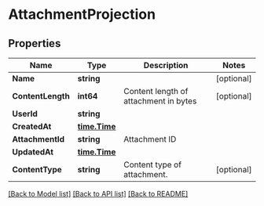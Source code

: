 # AttachmentProjection

## Properties

Name | Type | Description | Notes
------------ | ------------- | ------------- | -------------
**Name** | **string** |  | [optional] 
**ContentLength** | **int64** | Content length of attachment in bytes | [optional] 
**UserId** | **string** |  | 
**CreatedAt** | [**time.Time**](time.Time) |  | 
**AttachmentId** | **string** | Attachment ID | 
**UpdatedAt** | [**time.Time**](time.Time) |  | 
**ContentType** | **string** | Content type of attachment. | [optional] 

[[Back to Model list]](../README#documentation-for-models) [[Back to API list]](../README#documentation-for-api-endpoints) [[Back to README]](../README)


